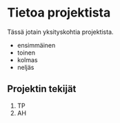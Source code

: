 # Tietoa projektista

Tässä jotain yksityskohtia projektista.
- ensimmäinen
- toinen
- kolmas
- neljäs

## Projektin tekijät
1. TP
2. AH
